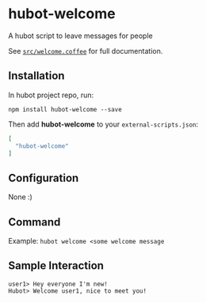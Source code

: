 # hubot-welcome
A hubot script to leave messages for people

See [`src/welcome.coffee`](src/welcome.coffee) for full documentation.

## Installation

In hubot project repo, run:

`npm install hubot-welcome --save`

Then add **hubot-welcome** to your `external-scripts.json`:

```json
[
  "hubot-welcome"
]
```

## Configuration

None :)

## Command
Example: `hubot welcome <some welcome message`

## Sample Interaction

```
user1> Hey everyone I'm new!
Hubot> Welcome user1, nice to meet you!
```
